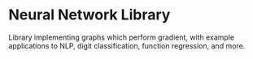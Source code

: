# Neural Network Library

Library implementing graphs which perform gradient, with example applications to NLP, digit classification, function regression, and more.
